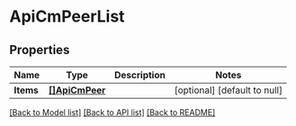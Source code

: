 # ApiCmPeerList

## Properties
Name | Type | Description | Notes
------------ | ------------- | ------------- | -------------
**Items** | [**[]ApiCmPeer**](ApiCmPeer.md) |  | [optional] [default to null]

[[Back to Model list]](../README.md#documentation-for-models) [[Back to API list]](../README.md#documentation-for-api-endpoints) [[Back to README]](../README.md)



